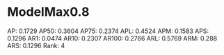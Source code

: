 # ModelMax0.8

AP: 0.1729
AP50: 0.3604
AP75: 0.2374
APL: 0.4524
APM: 0.1583
APS: 0.1296
AR1: 0.0474
AR10: 0.2307
AR100: 0.2766
ARL: 0.5769
ARM: 0.288
ARS: 0.1296
Rank: 4